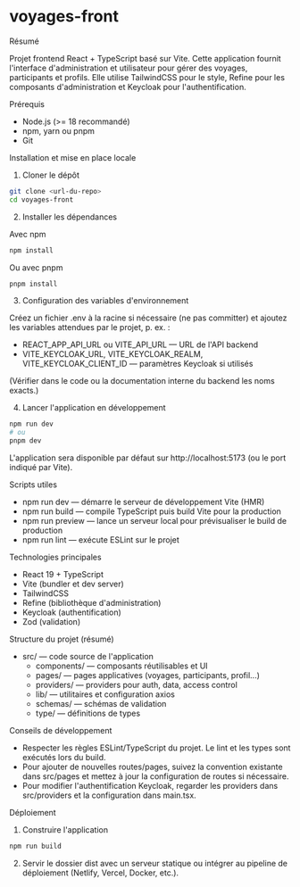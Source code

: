 # voyages-front

Résumé

Projet frontend React + TypeScript basé sur Vite. Cette application fournit l'interface d'administration et utilisateur pour gérer des voyages, participants et profils. Elle utilise TailwindCSS pour le style, Refine pour les composants d'administration et Keycloak pour l'authentification.

Prérequis

- Node.js (>= 18 recommandé)
- npm, yarn ou pnpm
- Git

Installation et mise en place locale

1. Cloner le dépôt

```bash
git clone <url-du-repo>
cd voyages-front
```

2. Installer les dépendances

Avec npm

```bash
npm install
```

Ou avec pnpm

```bash
pnpm install
```

3. Configuration des variables d'environnement

Créez un fichier .env à la racine si nécessaire (ne pas committer) et ajoutez les variables attendues par le projet, p. ex. :

- REACT_APP_API_URL ou VITE_API_URL — URL de l'API backend
- VITE_KEYCLOAK_URL, VITE_KEYCLOAK_REALM, VITE_KEYCLOAK_CLIENT_ID — paramètres Keycloak si utilisés

(Vérifier dans le code ou la documentation interne du backend les noms exacts.)

4. Lancer l'application en développement

```bash
npm run dev
# ou
pnpm dev
```

L'application sera disponible par défaut sur http://localhost:5173 (ou le port indiqué par Vite).

Scripts utiles

- npm run dev — démarre le serveur de développement Vite (HMR)
- npm run build — compile TypeScript puis build Vite pour la production
- npm run preview — lance un serveur local pour prévisualiser le build de production
- npm run lint — exécute ESLint sur le projet

Technologies principales

- React 19 + TypeScript
- Vite (bundler et dev server)
- TailwindCSS
- Refine (bibliothèque d'administration)
- Keycloak (authentification)
- Zod (validation)

Structure du projet (résumé)

- src/ — code source de l'application
  - components/ — composants réutilisables et UI
  - pages/ — pages applicatives (voyages, participants, profil...)
  - providers/ — providers pour auth, data, access control
  - lib/ — utilitaires et configuration axios
  - schemas/ — schémas de validation
  - type/ — définitions de types

Conseils de développement

- Respecter les règles ESLint/TypeScript du projet. Le lint et les types sont exécutés lors du build.
- Pour ajouter de nouvelles routes/pages, suivez la convention existante dans src/pages et mettez à jour la configuration de routes si nécessaire.
- Pour modifier l'authentification Keycloak, regarder les providers dans src/providers et la configuration dans main.tsx.

Déploiement

1. Construire l'application

```bash
npm run build
```

2. Servir le dossier dist avec un serveur statique ou intégrer au pipeline de déploiement (Netlify, Vercel, Docker, etc.).


